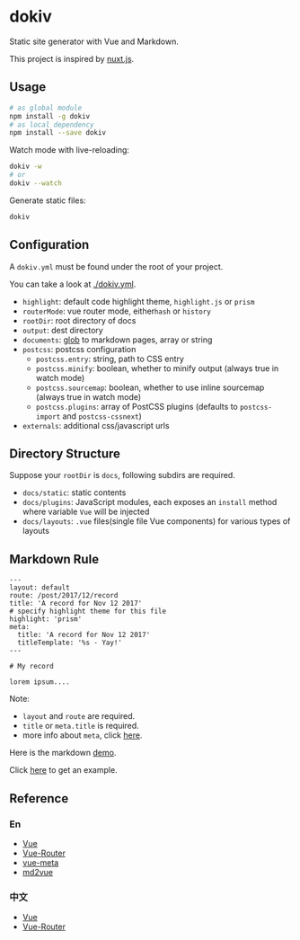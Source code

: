 # dokiv

Static site generator with Vue and Markdown.

This project is inspired by [nuxt.js](https://github.com/nuxt/nuxt.js/).

## Usage

```bash
# as global module
npm install -g dokiv
# as local dependency
npm install --save dokiv
```

Watch mode with live-reloading:

```bash
dokiv -w
# or
dokiv --watch
```

Generate static files:

```bash
dokiv
```

## Configuration

A `dokiv.yml` must be found under the root of your project.

You can take a look at [./dokiv.yml](./example/dokiv.yml).

* `highlight`: default code highlight theme, `highlight.js` or `prism` 
* `routerMode`: vue router mode, either`hash` or `history`
* `rootDir`: root directory of docs
* `output`: dest directory
* `documents`: [glob](https://github.com/isaacs/node-glob) to markdown pages, array or string
* `postcss`: postcss configuration
  * `postcss.entry`: string, path to CSS entry
  * `postcss.minify`: boolean, whether to minify output (always true in watch mode)
  * `postcss.sourcemap`: boolean, whether to use inline sourcemap (always true in watch mode)
  * `postcss.plugins`: array of PostCSS plugins (defaults to `postcss-import` and `postcss-cssnext`)
* `externals`: additional css/javascript urls


## Directory Structure

Suppose your `rootDir` is `docs`, following subdirs are required.

- `docs/static`: static contents
- `docs/plugins`: JavaScript modules, each exposes an `install` method where variable `Vue` will be injected
- `docs/layouts`: `.vue` files(single file Vue components) for various types of layouts

## Markdown Rule

```
---
layout: default
route: /post/2017/12/record
title: 'A record for Nov 12 2017'
# specify highlight theme for this file
highlight: 'prism'
meta:
  title: 'A record for Nov 12 2017'
  titleTemplate: '%s - Yay!'
---

# My record

lorem ipsum....
```

Note:

* `layout` and `route` are required.
* `title` or `meta.title` is required.
* more info about `meta`, click [here](https://github.com/declandewet/vue-meta).

Here is the markdown [demo](./example/content/index.md).

Click [here](https://github.com/AngusFu/dokiv-example) to get an example. 

## Reference

### En
- [Vue](https://vuejs.org/)
- [Vue-Router](https://router.vuejs.org/en/)
- [vue-meta](https://github.com/declandewet/vue-meta)
- [md2vue](https://github.com/AngusFu/md2vue)

### 中文
- [Vue](https://cn.vuejs.org/)
- [Vue-Router](https://router.vuejs.org/zh-cn/)
